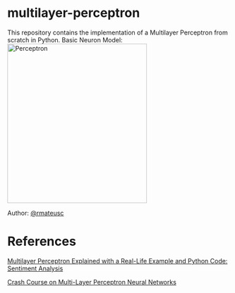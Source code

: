 # multilayer-perceptron
This repository contains the implementation of a Multilayer Perceptron from
scratch in Python.
Basic Neuron Model:
<img source='neuron.png' alt='Perceptron' width="316" height="362"/>

Author: [@rmateusc](https://github.com/rmateusc)

# References
[Multilayer Perceptron Explained with a Real-Life Example and Python Code: Sentiment Analysis](https://towardsdatascience.com/multilayer-perceptron-explained-with-a-real-life-example-and-python-code-sentiment-analysis-cb408ee93141)

[Crash Course on Multi-Layer Perceptron Neural Networks](https://machinelearningmastery.com/neural-networks-crash-course/)